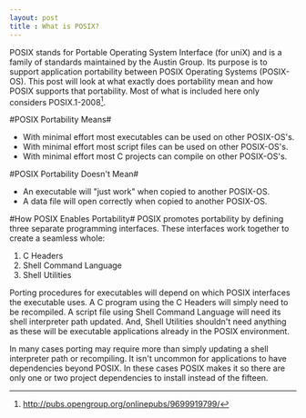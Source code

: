 ```yaml
---
layout: post
title : What is POSIX?
---
```

POSIX stands for Portable Operating System Interface (for uniX) and is a family of standards maintained by the Austin Group. Its purpose is to support application portability between POSIX Operating Systems (POSIX-OS). This post will look at what exactly does portability mean and how POSIX supports that portability. Most of what is included here only considers POSIX.1-2008[^1].

#POSIX Portability Means#

* With minimal effort most executables can be used on other POSIX-OS's.
* With minimal effort most script files can be used on other POSIX-OS's.
* With minimal effort most C projects can compile on other POSIX-OS's.

#POSIX Portability Doesn't Mean#

* An executable will "just work" when copied to another POSIX-OS.
* A data file will open correctly when copied to another POSIX-OS.

#How POSIX Enables Portability#
POSIX promotes portability by defining three separate programming interfaces. These interfaces work together to create a seamless whole:

1. C Headers
2. Shell Command Language
3. Shell Utilities

Porting procedures for executables will depend on which POSIX interfaces the executable uses. A C program using the C Headers will simply need to be recompiled. A script file using Shell Command Language will need its shell interpreter path updated. And, Shell Utilities shouldn't need anything as these will be executable applications already in the POSIX environment.

In many cases porting may require more than simply updating a shell interpreter path or recompiling. It isn't uncommon for applications to have dependencies beyond POSIX. In these cases POSIX makes it so there are only one or two project dependencies to install instead of the fifteen.

[^1]: <http://pubs.opengroup.org/onlinepubs/9699919799/>
[^2]: <http://pubs.opengroup.org/onlinepubs/9699919799/>
